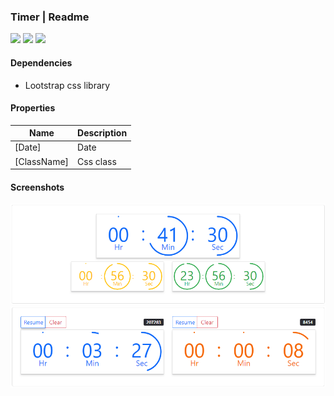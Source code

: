 ### Timer | Readme

[![](https://img.shields.io/badge/Main-readme-white?style=for-the-badge)](../../readme.md)
[![](https://img.shields.io/badge/usage-orange?style=for-the-badge)](usage.md)
[![](https://img.shields.io/badge/Demo-blue?style=for-the-badge)](https://krsln.github.io/Showcase/LootstrapNg/Time)

#### Dependencies

- Lootstrap css library

#### Properties

| Name        | Description |
|-------------|-------------|
| [Date]      | Date        |
| [ClassName] | Css class   |


#### Screenshots

![](../../../../Images/LootstrapNg/Timer-countdown.png "Timer - Countdown")
![](../../../../Images/LootstrapNg/Timer-chronometer.png "Timer - Chronometer")

